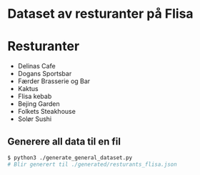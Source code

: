 # Dataset av resturanter på Flisa

# Resturanter

- Delinas Cafe
- Dogans Sportsbar
- Færder Brasserie og Bar
- Kaktus
- Flisa kebab
- Bejing Garden
- Folkets Steakhouse
- Solør Sushi

## Generere all data til en fil

```sh
$ python3 ./generate_general_dataset.py
# Blir generert til ./generated/resturants_flisa.json
```
